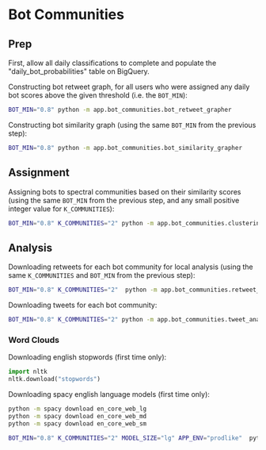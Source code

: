 # Bot Communities

## Prep

First, allow all daily classifications to complete and populate the "daily_bot_probabilities" table on BigQuery.

Constructing bot retweet graph, for all users who were assigned any daily bot scores above the given threshold (i.e. the `BOT_MIN`):

```sh
BOT_MIN="0.8" python -m app.bot_communities.bot_retweet_grapher
```

Constructing bot similarity graph (using the same `BOT_MIN` from the previous step):

```sh
BOT_MIN="0.8" python -m app.bot_communities.bot_similarity_grapher
```

## Assignment

Assigning bots to spectral communities based on their similarity scores (using the same `BOT_MIN` from the previous step, and any small positive integer value for `K_COMMUNITIES`):

```sh
BOT_MIN="0.8" K_COMMUNITIES="2" python -m app.bot_communities.clustering
```

## Analysis

Downloading retweets for each bot community for local analysis (using the same `K_COMMUNITIES` and `BOT_MIN` from the previous step):

```sh
BOT_MIN="0.8" K_COMMUNITIES="2"  python -m app.bot_communities.retweet_analyzer
```

Downloading tweets for each bot community:

```sh
BOT_MIN="0.8" K_COMMUNITIES="2" python -m app.bot_communities.tweet_analyzer
```

### Word Clouds

Downloading english stopwords (first time only):

```py
import nltk
nltk.download("stopwords")
```

Downloading spacy english language models (first time only):

```sh
python -m spacy download en_core_web_lg
python -m spacy download en_core_web_md
python -m spacy download en_core_web_sm
```

```sh
BOT_MIN="0.8" K_COMMUNITIES="2" MODEL_SIZE="lg" APP_ENV="prodlike"  python -m app.bot_communities.daily_retweet_wordclouds
```
